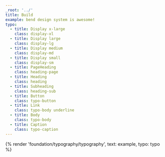 ```yaml
---
_root: '../'
title: Build
example: bend design system is awesome!
typo: 
  - title: Display x-large
    class: display-xl
  - title: Display large
    class: display-lg
  - title: Display medium
    class: display-md
  - title: Display small
    class: display-sm
  - title: PageHeading
    class: heading-page
  - title: Heading
    class: heading
  - title: Subheading
    class: heading-sub
  - title: Button
    class: typo-button
  - title: Link
    class: typo-body underline
  - title: Body
    class: typo-body
  - title: Caption
    class: typo-caption
---
```

{% render 'foundation/typography/typography', text: example, typo: typo %}